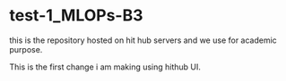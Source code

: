 # test-1_MLOPs-B3
this is the repository hosted on hit hub servers and we use for academic purpose.

This is the first change i am making using hithub UI.

